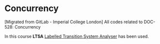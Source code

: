 # Concurrency
[Migrated from GitLab - Imperial College London] 
All codes related to DOC-528: Concurrency

In this course **LTSA** [Labelled Transition System Analyser](https://www.doc.ic.ac.uk/ltsa/) has been used.



